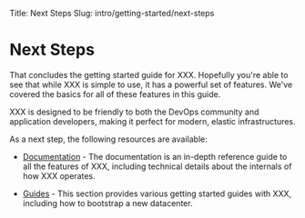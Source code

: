 Title: Next Steps
Slug: intro/getting-started/next-steps


# Next Steps

That concludes the getting started guide for XXX. Hopefully you're able to
see that while XXX is simple to use, it has a powerful set of features.
We've covered the basics for all of these features in this guide.

XXX is designed to be friendly to both the DevOps community and
application developers, making it perfect for modern, elastic infrastructures.

As a next step, the following resources are available:

* [Documentation](/docs/index.html) - The documentation is an in-depth reference
  guide to all the features of XXX, including technical details about the
  internals of how XXX operates.

* [Guides](/docs/guides/index.html) - This section provides various getting
  started guides with XXX, including how to bootstrap a new datacenter.

